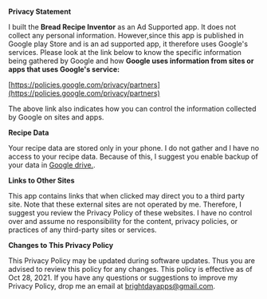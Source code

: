 **Privacy Statement**     

I built the **Bread Recipe Inventor** as an Ad Supported app. It does not collect any personal information. However,since this app is published in Google play Store and is an ad supported app,  it therefore uses Google's services.  Please look at the link below to know the specific information being gathered by Google and how **Google uses information from sites or apps that uses Google\'s service:** 

[https://policies.google.com/privacy/partners](https://policies.google.com/privacy/partners) 

The above link also indicates how you can control the information collected by Google on sites and apps.

**Recipe Data**     

Your recipe data are stored only in your phone. I do not gather and I have no access to your recipe data. Because of this, I suggest you enable backup of your data in [Google drive.](https://support.google.com/android/answer/2819582?hl=en).

**Links to Other Sites**       

This app contains links that when clicked may direct you to a third party site. Note that these external sites are not operated by me. Therefore, I suggest you review the Privacy Policy of these websites. I have no control over and assume no responsibility for the content, privacy policies, or practices of any third-party sites or services.     

**Changes to This Privacy Policy**     

This Privacy Policy may be updated during software updates. Thus you are advised to review this policy for any changes. This policy is effective as of Oct 28, 2021. If you have any questions or suggestions to improve my Privacy Policy, drop me an email at brightdayapps@gmail.com.     
